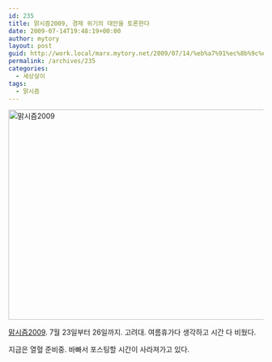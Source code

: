 ```yaml
---
id: 235
title: 맑시즘2009, 경제 위기의 대안을 토론한다
date: 2009-07-14T19:48:19+00:00
author: mytory
layout: post
guid: http://work.local/marx.mytory.net/2009/07/14/%eb%a7%91%ec%8b%9c%ec%a6%982009-%ea%b2%bd%ec%a0%9c-%ec%9c%84%ea%b8%b0%ec%9d%98-%eb%8c%80%ec%95%88%ec%9d%84-%ed%86%a0%eb%a1%a0%ed%95%9c%eb%8b%a4/
permalink: /archives/235
categories:
  - 세상살이
tags:
  - 맑시즘
---
```

<a style="display: block;" href="http://www.marxism.or.kr" target="_blank" title="[http://www.marxism.or.kr]로 이동합니다."><img src="http://work.local/marx.mytory.net/wp-content/uploads/1/cfile25.uf.153712124A5CE0381F307F.jpg" class="aligncenter" width="610" height="415" alt="맑시즘2009" filename="cfile25.uf.153712124A5CE0381F307F.jpg" filemime="" /></a>

<a href="http://www.marxism.or.kr" target="_blank" title="[http://www.marxism.or.kr]로 이동합니다.">맑시즘2009</a>. 7월 23일부터 26일까지. 고려대. 여름휴가다 생각하고 시간 다 비웠다.

지금은 열혈 준비중. 바빠서 포스팅할 시간이 사라져가고 있다.